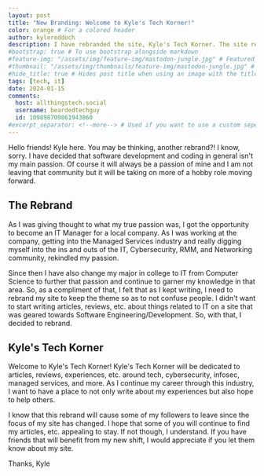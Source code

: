 ```yaml
---
layout: post
title: "New Branding: Welcome to Kyle's Tech Korner!"
color: orange # For a colored header
author: kylereddoch
description: I have rebranded the site, Kyle's Tech Korner. The site rebrand will closely align with what I am doing in my career and my what I will be doing in the future. So kick back, grab a cup of coffee, and let's learn about tech!
#bootstrap: true # To use bootstrap alongside markdown
#feature-img: "/assets/img/feature-img/mastodon-jungle.jpg" # Featured image in post header
#thumbnail: "/assets/img/thumbnails/feature-img/mastodon-jungle.jpg" # Thumbnail for post in blog list
#hide_title: true # Hides post title when using an image with the title in it
tags: [tech, it]
date: 2024-01-15
comments:
  host: allthingstech.social
  username: beardedtechguy 
  id: 109898709861943860
#excerpt_separator: <!--more--> # Used if you want to use a custom seperator (put the seperator in the post where you want it)
---
```


Hello friends! Kyle here. You may be thinking, another rebrand?! I know, sorry. I have decided that software development and coding in general isn't my main passion. Of course it will always be a passion of mine and I am not leaving that community but it will be taking on more of a hobby role moving forward.

## The Rebrand

As I was giving thought to what my true passion was, I got the opportunity to become an IT Manager for a local company. As I was working at the company, getting into the Managed Services industry and really digging myself into the ins and outs of the IT, Cybersecurity, RMM, and Networking community, rekindled my passion.

Since then I have also change my major in college to IT from Computer Science to further that passion and continue to garner my knowledge in that area. So, as a compliment of that, I felt that as I kept writing, I need to rebrand my site to keep the theme so as to not confuse people. I didn't want to start writing articles, reviews, etc. about things related to IT on a site that was geared towards Software Engineering/Development. So, with that, I decided to rebrand.

## Kyle's Tech Korner

Welcome to Kyle's Tech Korner! Kyle's Tech Korner will be dedicated to articles, reviews, experiences, etc. around tech, cybersecurity, infosec, managed services, and more. As I continue my career through this industry, I want to have a place to not only write about my experiences but also hope to help others.

I know that this rebrand will cause some of my followers to leave since the focus of my site has changed. I hope that some of you will continue to find my articles, etc. appealing to stay. If not though, I understand. If you have friends that will benefit from my new shift, I would appreciate if you let them know about my site.

Thanks, Kyle